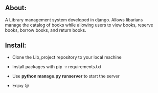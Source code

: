 
## About:
A Library management system developed in django. Allows libarians manage the catalog of books while allowing users to view books, reserve books, borrow books, and return books.

## Install:
- Clone the Lib_project repository to your local machine

- Install packages with pip -r requirements.txt

- Use **python manage.py runserver** to start the server

- Enjoy :smiley:

